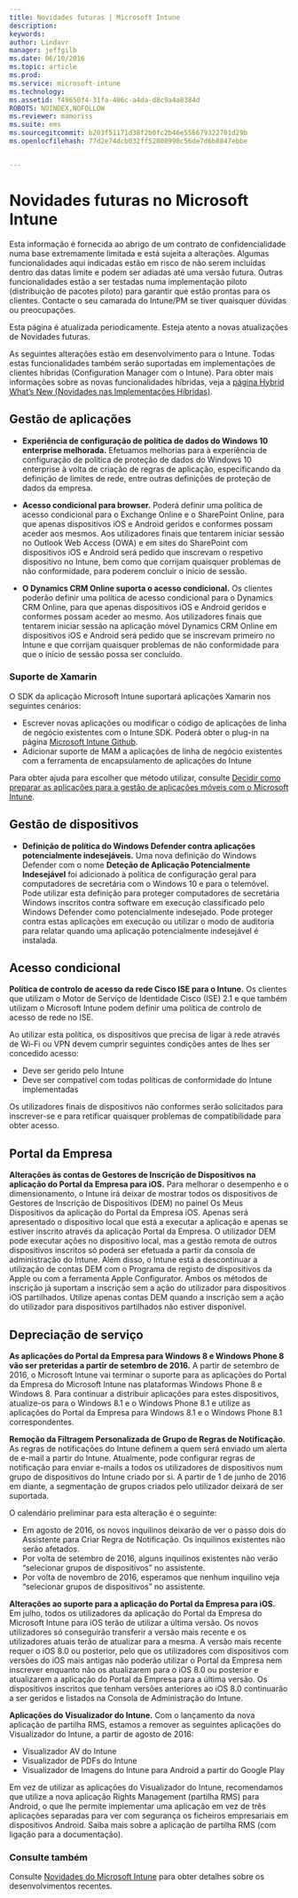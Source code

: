```yaml
---
title: Novidades futuras | Microsoft Intune
description: 
keywords: 
author: Lindavr
manager: jeffgilb
ms.date: 06/10/2016
ms.topic: article
ms.prod: 
ms.service: microsoft-intune
ms.technology: 
ms.assetid: f49650f4-31fa-406c-a4da-d8c9a4a8384d
ROBOTS: NOINDEX,NOFOLLOW
ms.reviewer: mamoriss
ms.suite: ems
ms.sourcegitcommit: b203f51171d38f2b0fc2b46e556679322701d29b
ms.openlocfilehash: 77d2e74dcb032ff52808998c56de7d6b8847ebbe


---
```


# Novidades futuras no Microsoft Intune
Esta informação é fornecida ao abrigo de um contrato de confidencialidade numa base extremamente limitada e está sujeita a alterações. Algumas funcionalidades aqui indicadas estão em risco de não serem incluídas dentro das datas limite e podem ser adiadas até uma versão futura. Outras funcionalidades estão a ser testadas numa implementação piloto (distribuição de pacotes piloto) para garantir que estão prontas para os clientes. Contacte o seu camarada do Intune/PM se tiver quaisquer dúvidas ou preocupações.

Esta página é atualizada periodicamente. Esteja atento a novas atualizações de Novidades futuras.

As seguintes alterações estão em desenvolvimento para o Intune. Todas estas funcionalidades também serão suportadas em implementações de clientes híbridas (Configuration Manager com o Intune). Para obter mais informações sobre as novas funcionalidades híbridas, veja a [página Hybrid What’s New (Novidades nas Implementações Híbridas)](https://technet.microsoft.com/en-US/library/mt718155(TechNet.10).aspx).


## Gestão de aplicações
- **Experiência de configuração de política de dados do Windows 10 enterprise melhorada.** Efetuamos melhorias para à experiência de configuração de política de proteção de dados do Windows 10 enterprise à volta de criação de regras de aplicação, especificando da definição de limites de rede, entre outras definições de proteção de dados da empresa.
<!---TFS 1303011--->

- **Acesso condicional para browser.** Poderá definir uma política de acesso condicional para o Exchange Online e o SharePoint Online, para que apenas dispositivos iOS e Android geridos e conformes possam aceder aos mesmos. Aos utilizadores finais que tentarem iniciar sessão no Outlook Web Access (OWA) e em sites do SharePoint com dispositivos iOS e Android será pedido que inscrevam o respetivo dispositivo no Intune, bem como que corrijam quaisquer problemas de não conformidade, para poderem concluir o início de sessão.
<!---TFS 1175844--->

- **O Dynamics CRM Online suporta o acesso condicional.** Os clientes poderão definir uma política de acesso condicional para o Dynamics CRM Online, para que apenas dispositivos iOS e Android geridos e conformes possam aceder ao mesmo. Aos utilizadores finais que tentarem iniciar sessão na aplicação móvel Dynamics CRM Online em dispositivos iOS e Android será pedido que se inscrevam primeiro no Intune e que corrijam quaisquer problemas de não conformidade para que o início de sessão possa ser concluído.
<!---TFS1295358--->

### Suporte de Xamarin
O SDK da aplicação Microsoft Intune suportará aplicações Xamarin nos seguintes cenários:

- Escrever novas aplicações ou modificar o código de aplicações de linha de negócio existentes com o Intune SDK. Poderá obter o plug-in na página [Microsoft Intune Github](https://github.com/msintuneappsdk).
- Adicionar suporte de MAM a aplicações de linha de negócio existentes com a ferramenta de encapsulamento de aplicações do Intune

Para obter ajuda para escolher que método utilizar, consulte [Decidir como preparar as aplicações para a gestão de aplicações móveis com o Microsoft Intune](https://docs.microsoft.com/en-us/intune/deploy-use/decide-how-to-prepare-apps-for-mobile-application-management-with-microsoft-intune).
<!--- TFS 1061478 & TFS 1152340--->

## Gestão de dispositivos
- **Definição de política do Windows Defender contra aplicações potencialmente indesejáveis.** Uma nova definição do Windows Defender com o nome **Deteção de Aplicação Potencialmente Indesejável** foi adicionado à política de configuração geral para computadores de secretária com o Windows 10 e para o telemóvel. Pode utilizar esta definição para proteger computadores de secretária Windows inscritos contra software em execução classificado pelo Windows Defender como potencialmente indesejado. Pode proteger contra estas aplicações em execução ou utilizar o modo de auditoria para relatar quando uma aplicação potencialmente indesejável é instalada.
<!---TFS 1244478--->

## Acesso condicional
**Política de controlo de acesso da rede Cisco ISE para o Intune.**  Os clientes que utilizam o Motor de Serviço de Identidade Cisco (ISE) 2.1 e que também utilizam o Microsoft Intune podem definir uma política de controlo de acesso de rede no ISE.

Ao utilizar esta política, os dispositivos que precisa de ligar à rede através de Wi-Fi ou VPN devem cumprir seguintes condições antes de lhes ser concedido acesso:

* Deve ser gerido pelo Intune
* Deve ser compatível com todas políticas de conformidade do Intune implementadas

Os utilizadores finais de dispositivos não conformes serão solicitados para inscrever-se e para retificar quaisquer problemas de compatibilidade para obter acesso.
<!---TFS 1299144--->

## Portal da Empresa
**Alterações às contas de Gestores de Inscrição de Dispositivos na aplicação do Portal da Empresa para iOS.** Para melhorar o desempenho e o dimensionamento, o Intune irá deixar de mostrar todos os dispositivos de Gestores de Inscrição de Dispositivos (DEM) no painel Os Meus Dispositivos da aplicação do Portal da Empresa iOS. Apenas será apresentado o dispositivo local que está a executar a aplicação e apenas se estiver inscrito através da aplicação Portal da Empresa. O utilizador DEM pode executar ações no dispositivo local, mas a gestão remota de outros dispositivos inscritos só poderá ser efetuada a partir da consola de administração do Intune.  Além disso, o Intune está a descontinuar a utilização de contas DEM com o Programa de registo de dispositivos da Apple ou com a ferramenta Apple Configurator. Ambos os métodos de inscrição já suportam a inscrição sem a ação do utilizador para dispositivos iOS partilhados. Utilize apenas contas DEM quando a inscrição sem a ação do utilizador para dispositivos partilhados não estiver disponível.
<!---TFS 1233681--->

## Depreciação de serviço
**As aplicações do Portal da Empresa para Windows 8 e Windows Phone 8 vão ser preteridas a partir de setembro de 2016.** A partir de setembro de 2016, o Microsoft Intune vai terminar o suporte para as aplicações do Portal da Empresa do Microsoft Intune nas plataformas Windows Phone 8 e Windows 8. Para continuar a distribuir aplicações para estes dispositivos, atualize-os para o Windows 8.1 e o Windows Phone 8.1 e utilize as aplicações do Portal da Empresa para Windows 8.1 e o Windows Phone 8.1 correspondentes.
<!---TFS 1255391--->

**Remoção da Filtragem Personalizada de Grupo de Regras de Notificação.**
As regras de notificações do Intune definem a quem será enviado um alerta de e-mail a partir do Intune. Atualmente, pode configurar regras de notificação para enviar e-mails a todos os utilizadores de dispositivos num grupo de dispositivos do Intune criado por si. A partir de 1 de junho de 2016 em diante, a segmentação de grupos criados pelo utilizador deixará de ser suportada.

O calendário preliminar para esta alteração é o seguinte:
- Em agosto de 2016, os novos inquilinos deixarão de ver o passo dois do Assistente para Criar Regra de Notificação. Os inquilinos existentes não serão afetados.
- Por volta de setembro de 2016, alguns inquilinos existentes não verão “selecionar grupos de dispositivos” no assistente.
- Por volta de novembro de 2016, esperamos que nenhum inquilino veja “selecionar grupos de dispositivos” no assistente.
<!---   TFS 1278864--->

**Alterações ao suporte para a aplicação do Portal da Empresa para iOS.**
Em julho, todos os utilizadores da aplicação do Portal da Empresa do Microsoft Intune para iOS terão de utilizar a última versão. Os novos utilizadores só conseguirão transferir a versão mais recente e os utilizadores atuais terão de atualizar para a mesma. A versão mais recente requer o iOS 8.0 ou posterior, pelo que os utilizadores com dispositivos com versões do iOS mais antigas não poderão utilizar o Portal da Empresa nem inscrever enquanto não os atualizarem para o iOS 8.0 ou posterior e atualizarem a aplicação do Portal da Empresa para a última versão. Os dispositivos inscritos que tenham versões anteriores ao iOS 8.0 continuarão a ser geridos e listados na Consola de Administração do Intune.  

**Aplicações do Visualizador do Intune.** Com o lançamento da nova aplicação de partilha RMS, estamos a remover as seguintes aplicações do Visualizador do Intune, a partir de agosto de 2016:
- Visualizador AV do Intune
- Visualizador de PDFs do Intune
- Visualizador de Imagens do Intune para Android a partir do Google Play

Em vez de utilizar as aplicações do Visualizador do Intune, recomendamos que utilize a nova aplicação Rights Management (partilha RMS) para Android, o que lhe permite implementar uma aplicação em vez de três aplicações separadas para ver com segurança os ficheiros empresariais em dispositivos Android. Saiba mais sobre a aplicação de partilha RMS (com ligação para a documentação).


### Consulte também
Consulte [Novidades do Microsoft Intune](whats-new-in-microsoft-intune.md) para obter detalhes sobre os desenvolvimentos recentes.



<!--HONumber=Jul16_HO1-->



